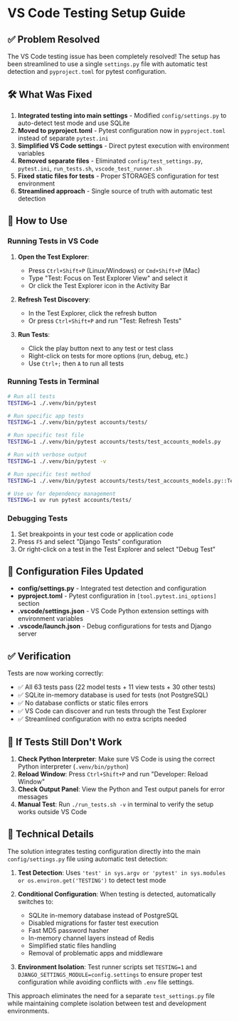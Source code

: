 # VS Code Testing Setup Guide

## ✅ **Problem Resolved**

The VS Code testing issue has been completely resolved! The setup has been streamlined to use a single `settings.py` file with automatic test detection and `pyproject.toml` for pytest configuration.

## 🛠️ What Was Fixed

1. **Integrated testing into main settings** - Modified `config/settings.py` to auto-detect test mode and use SQLite
2. **Moved to pyproject.toml** - Pytest configuration now in `pyproject.toml` instead of separate `pytest.ini`
3. **Simplified VS Code settings** - Direct pytest execution with environment variables
4. **Removed separate files** - Eliminated `config/test_settings.py`, `pytest.ini`, `run_tests.sh`, `vscode_test_runner.sh`
5. **Fixed static files for tests** - Proper STORAGES configuration for test environment
6. **Streamlined approach** - Single source of truth with automatic test detection

## 🚀 How to Use

### Running Tests in VS Code

1. **Open the Test Explorer**:
   - Press `Ctrl+Shift+P` (Linux/Windows) or `Cmd+Shift+P` (Mac)
   - Type "Test: Focus on Test Explorer View" and select it
   - Or click the Test Explorer icon in the Activity Bar

2. **Refresh Test Discovery**:
   - In the Test Explorer, click the refresh button
   - Or press `Ctrl+Shift+P` and run "Test: Refresh Tests"

3. **Run Tests**:
   - Click the play button next to any test or test class
   - Right-click on tests for more options (run, debug, etc.)
   - Use `Ctrl+;` then `A` to run all tests

### Running Tests in Terminal

```bash
# Run all tests
TESTING=1 ./.venv/bin/pytest

# Run specific app tests
TESTING=1 ./.venv/bin/pytest accounts/tests/

# Run specific test file
TESTING=1 ./.venv/bin/pytest accounts/tests/test_accounts_models.py

# Run with verbose output
TESTING=1 ./.venv/bin/pytest -v

# Run specific test method
TESTING=1 ./.venv/bin/pytest accounts/tests/test_accounts_models.py::TestCustomUserManager::test_create_user_with_email_and_password

# Use uv for dependency management
TESTING=1 uv run pytest accounts/tests/
```

### Debugging Tests

1. Set breakpoints in your test code or application code
2. Press `F5` and select "Django Tests" configuration
3. Or right-click on a test in the Test Explorer and select "Debug Test"

## 🔧 Configuration Files Updated

- **config/settings.py** - Integrated test detection and configuration
- **pyproject.toml** - Pytest configuration in `[tool.pytest.ini_options]` section
- **.vscode/settings.json** - VS Code Python extension settings with environment variables
- **.vscode/launch.json** - Debug configurations for tests and Django server

## ✅ Verification

Tests are now working correctly:

- ✅ All 63 tests pass (22 model tests + 11 view tests + 30 other tests)
- ✅ SQLite in-memory database is used for tests (not PostgreSQL)
- ✅ No database conflicts or static files errors
- ✅ VS Code can discover and run tests through the Test Explorer
- ✅ Streamlined configuration with no extra scripts needed

## 🐛 If Tests Still Don't Work

1. **Check Python Interpreter**: Make sure VS Code is using the correct Python interpreter (`.venv/bin/python`)
2. **Reload Window**: Press `Ctrl+Shift+P` and run "Developer: Reload Window"
3. **Check Output Panel**: View the Python and Test output panels for error messages
4. **Manual Test**: Run `./run_tests.sh -v` in terminal to verify the setup works outside VS Code

## 📝 Technical Details

The solution integrates testing configuration directly into the main `config/settings.py` file using automatic test detection:

1. **Test Detection**: Uses `'test' in sys.argv or 'pytest' in sys.modules or os.environ.get('TESTING')` to detect test mode
2. **Conditional Configuration**: When testing is detected, automatically switches to:
   - SQLite in-memory database instead of PostgreSQL
   - Disabled migrations for faster test execution
   - Fast MD5 password hasher
   - In-memory channel layers instead of Redis
   - Simplified static files handling
   - Removal of problematic apps and middleware

3. **Environment Isolation**: Test runner scripts set `TESTING=1` and `DJANGO_SETTINGS_MODULE=config.settings` to ensure proper test configuration while avoiding conflicts with `.env` file settings.

This approach eliminates the need for a separate `test_settings.py` file while maintaining complete isolation between test and development environments.
